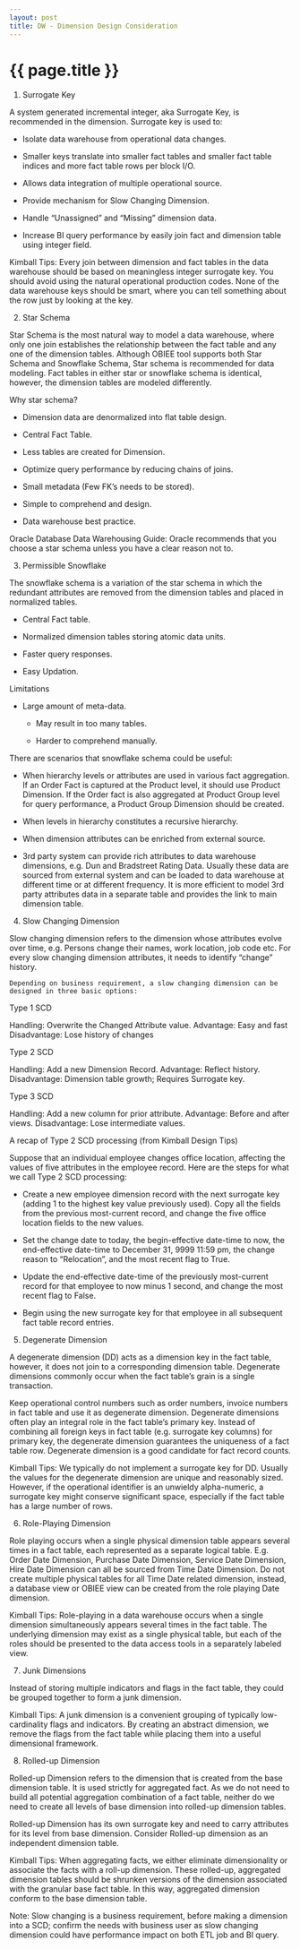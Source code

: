 ```yaml
---
layout: post
title: DW - Dimension Design Consideration
---
```


{{ page.title }}
================

1) Surrogate Key

A system generated incremental integer, aka Surrogate Key, is recommended in the dimension. Surrogate key is used to:

- Isolate data warehouse from operational data changes.

- Smaller keys translate into smaller fact tables and smaller fact table indices and more fact table rows per block I/O.

- Allows data integration of multiple operational source.

- Provide mechanism for Slow Changing Dimension.

- Handle “Unassigned” and “Missing” dimension data.

- Increase BI query performance by easily join fact and dimension table using integer field.
	
Kimball Tips: Every join between dimension and fact tables in the data warehouse should be based on meaningless integer surrogate key. You should avoid using the natural operational production codes. None of the data warehouse keys should be smart, where you can tell something about the row just by looking at the key.


2) Star Schema 

  Star Schema is the most natural way to model a data warehouse, where only one join establishes the relationship between the fact table and any one of the dimension tables. Although OBIEE tool supports both Star Schema and Snowflake Schema, Star schema is recommended for data modeling. Fact tables in either star or snowflake schema is identical, however, the dimension tables are modeled differently. 

Why star schema?

- Dimension data are denormalized into flat table design. 

- Central Fact Table.

- Less tables are created for Dimension.

- Optimize query performance by reducing chains of joins.

- Small metadata (Few FK’s needs to be stored).

- Simple to comprehend and design.

- Data warehouse best practice.

Oracle Database Data Warehousing Guide: Oracle recommends that you choose a star schema unless you have a clear reason not to.


3)	Permissible Snowflake

  The snowflake schema is a variation of the star schema in which the redundant attributes are removed from the dimension tables and placed in normalized tables.
  
- Central Fact table.

- Normalized dimension tables storing atomic data units.

- Faster query responses.

- Easy Updation.

Limitations	

  - Large amount of meta-data.

	- May result in too many tables.

	- Harder to comprehend manually.

There are scenarios that snowflake schema could be useful:	

- When hierarchy levels or attributes are used in various fact aggregation. If an Order Fact is captured at the Product level, it should use Product Dimension. If the Order fact is also aggregated at Product Group level for query performance, a Product Group Dimension should be created.

- When levels in hierarchy constitutes a recursive hierarchy.	

- When dimension attributes can be enriched from external source.

- 3rd party system can provide rich attributes to data warehouse dimensions, e.g. Dun and Bradstreet Rating Data. Usually these data are sourced from external system and can be loaded to data warehouse at different time or at different frequency. It is more efficient to model 3rd party attributes data in a separate table and provides the link to main dimension table.

4)	Slow Changing Dimension

Slow changing dimension refers to the dimension whose attributes evolve over time, e.g. Persons change their names, work location, job code etc.  For every slow changing dimension attributes, it needs to identify “change” history.

	Depending on business requirement, a slow changing dimension can be designed in three basic options:
  
  Type 1 SCD
  
  Handling: Overwrite the Changed Attribute value.
  Advantage:	Easy and fast
  Disadvantage:	Lose history of changes
  
  Type 2 SCD
  
  Handling: Add a new Dimension Record.
  Advantage:	Reflect history.
  Disadvantage:		Dimension table growth; Requires Surrogate key.
  
  Type 3 SCD
  
  Handling: Add a new column for prior attribute.
  Advantage:	Before and after views.
  Disadvantage:		Lose intermediate values.
  
  A recap of Type 2 SCD processing (from Kimball Design Tips)

  Suppose that an individual employee changes office location, affecting the values of five attributes in the employee record. Here are the steps for what we call Type 2 SCD processing:
 
  - Create a new employee dimension record with the next surrogate key (adding 1 to the highest key value previously used). Copy all the fields from the previous most-current record, and change the five office location fields to the new values.

  - Set the change date to today, the begin-effective date-time to now, the end-effective date-time to December 31, 9999 11:59 pm, the change reason to “Relocation”, and the most recent flag to True.

  - Update the end-effective date-time of the previously most-current record for that employee to now minus 1 second, and change the most recent flag to False.

  - Begin using the new surrogate key for that employee in all subsequent fact table record entries.

5) Degenerate Dimension

A degenerate dimension (DD) acts as a dimension key in the fact table, however, it does not join to a corresponding dimension table. Degenerate dimensions commonly occur when the fact table’s grain is a single transaction.

Keep operational control numbers such as order numbers, invoice numbers in fact table and use it as degenerate dimension. Degenerate dimensions often play an integral role in the fact table’s primary key. Instead of combining all foreign keys in fact table (e.g. surrogate key columns) for primary key, the degenerate dimension guarantees the uniqueness of a fact table row. Degenerate dimension is a good candidate for fact record counts. 

Kimball Tips: We typically do not implement a surrogate key for DD. Usually the values for the degenerate dimension are unique and reasonably sized. However, if the operational identifier is an unwieldy alpha-numeric, a surrogate key might conserve significant space, especially if the fact table has a large number of rows.

6)	Role-Playing Dimension

Role playing occurs when a single physical dimension table appears several times in a fact table, each represented as a separate logical table. E.g. Order Date Dimension, Purchase Date Dimension, Service Date Dimension, Hire Date Dimension can all be sourced from Time Date Dimension. Do not create multiple physical tables for all Time Date related dimension, instead, a database view or OBIEE view can be created from the role playing Date dimension.

Kimball Tips: Role-playing in a data warehouse occurs when a single dimension simultaneously appears several times in the fact table. The underlying dimension may exist as a single physical table, but each of the roles should be presented to the data access tools in a separately labeled view.

7)	Junk Dimensions

Instead of storing multiple indicators and flags in the fact table, they could be grouped together to form a junk dimension.

Kimball Tips: A junk dimension is a convenient grouping of typically low-cardinality flags and indicators. By creating an abstract dimension, we remove the flags from the fact table while placing them into a useful dimensional framework.
	 

8)	Rolled-up Dimension

Rolled-up Dimension refers to the dimension that is created from the base dimension table. It is used strictly for aggregated fact. As we do not need to build all potential aggregation combination of a fact table, neither do we need to create all levels of base dimension into rolled-up dimension tables.

Rolled-up Dimension has its own surrogate key and need to carry attributes for its level from base dimension. Consider Rolled-up dimension as an independent dimension table.

Kimball Tips: When aggregating facts, we either eliminate dimensionality or associate the facts with a roll-up dimension. These rolled-up, aggregated dimension tables should be shrunken versions of the dimension associated with the granular base fact table. In this way, aggregated dimension conform to the base dimension table.

Note: Slow changing is a business requirement, before making a dimension into a SCD; confirm the needs with business user as slow changing dimension could have performance impact on both ETL job and BI query. 

  
  
